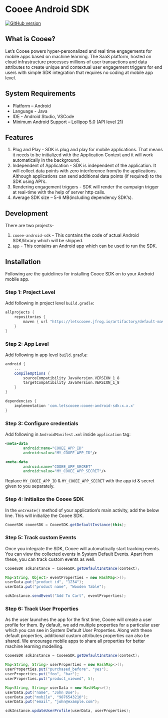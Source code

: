 # Cooee Android SDK

[![GitHub version](https://badge.fury.io/gh/letscooee%2Fcooee-android-sdk.svg)](https://badge.fury.io/gh/letscooee%2Fcooee-android-sdk)

## What is Cooee?

Let’s Cooee powers hyper-personalized and real time engagements for mobile apps based on machine learning. The SaaS platform, hosted on
 cloud infrastructure processes millions of user transactions and data attributes to create unique and contextual user engagement
 triggers for end users with simple SDK integration that requires no coding at mobile app level.
 
## System Requirements

- Platform – Android
- Language - Java
- IDE - Android Studio, VSCode
- Minimum Android Support – Lollipop 5.0 (API level 21)

## Features

1. Plug and Play - SDK is plug and play for mobile applications. That means it needs to be initialized with the Application Context and it
 will work automatically in the background.
2. Independent of Application - SDK is independent of the application. It will collect data points with zero interference from/to the
 applications. Although applications can send additional data points (if required) to the SDK using API’s.
3. Rendering engagement triggers - SDK will render the campaign trigger at real-time with the help of server http calls.
4. Average SDK size – 5-6 MB(including dependency SDK’s).

## Development

There are two projects-

1. `cooee-android-sdk` - This contains the code of actual Android SDK/library which will be shipped.
2. `app` - This contains an Android app which can be used to run the SDK.

## Installation

Following are the guidelines for installing Cooee SDK on to your Android mobile app.

### Step 1: Project Level

Add following in project level `build.gradle`:

```groovy
allprojects {
    repositories {
        maven { url "https://letscooee.jfrog.io/artifactory/default-maven-local" }
    }
}
```

### Step 2: App Level

Add following in app level `build.gradle`:

```groovy
android {
    ...
    compileOptions {
        sourceCompatibility JavaVersion.VERSION_1_8
        targetCompatibility JavaVersion.VERSION_1_8
    }
}

dependencies {
    implementation 'com.letscooee:cooee-android-sdk:x.x.x'
}
```

### Step 3: Configure credentials

Add following in `AndroidManifest.xml` inside `application` tag:

```xml
<meta-data
        android:name="COOEE_APP_ID"
        android:value="MY_COOEE_APP_ID"/>

<meta-data
        android:name="COOEE_APP_SECRET"
        android:value="MY_COOEE_APP_SECRET"/>
```

Replace `MY_COOEE_APP_ID` & `MY_COOEE_APP_SECRET` with the app id & secret given to you separately.

### Step 4: Initialize the Cooee SDK

In the `onCreate()` method of your application’s main activity, add the below line. This will initialize the Cooee SDK.

```java
CooeeSDK cooeeSDK = CooeeSDK.getDefaultInstance(this);
```

### Step 5: Track custom Events

Once you integrate the SDK, Cooee will automatically start tracking events. You can view the collected events in System Default Events. Apart from these, you can track custom events as well.

```java
CooeeSDK sdkInstance = CooeeSDK.getDefaultInstance(context);

Map<String, Object> eventProperties = new HashMap<>();
userData.put("product id", "1234");
userData.put("product name", "Wooden Table");

sdkInstance.sendEvent("Add To Cart", eventProperties);
```

### Step 6: Track User Properties

As the user launches the app for the first time, Cooee will create a user profile for them. By default, we add multiple properties for a
 particular user which you can see in System Default User Properties. Along with these default properties, additional custom attributes
 properties can also be shared. We encourage mobile apps to share all properties for better machine learning modelling.

```java
CooeeSDK sdkInstance = CooeeSDK.getDefaultInstance(context);

Map<String, String> userProperties = new HashMap<>();
userProperties.put("purchased_before", "yes");
userProperties.put("foo", "bar");
userProperties.put("product_viewed", 5);

Map<String, String> userData = new HashMap<>();
userData.put("name", "John Doe");
userData.put("mobile", "9876543210");
userData.put("email", "john@example.com");

sdkInstance.updateUserProfile(userData, userProperties);
```